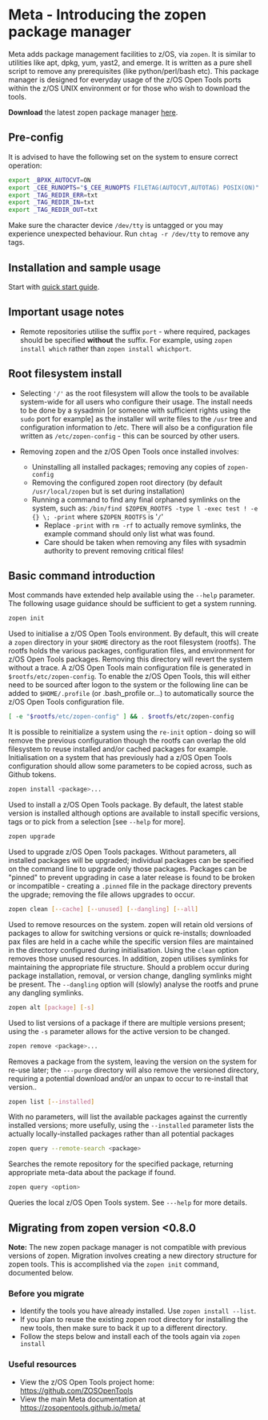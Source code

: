 # Meta - Introducing the zopen package manager

Meta adds package management facilities to z/OS, via `zopen`. It is similar to utilities like apt, dpkg, yum, yast2, and emerge. It is written as a pure shell script to remove any prerequisites (like python/perl/bash etc).
This package manager is designed for everyday usage of the z/OS Open Tools ports within the z/OS UNIX environment or for those who wish to download the tools.

**Download** the latest zopen package manager [here](https://github.com/ZOSOpenTools/meta/releases).

## Pre-config

It is advised to have the following set on the system to ensure correct operation:

```bash
export _BPXK_AUTOCVT=ON
export _CEE_RUNOPTS="$_CEE_RUNOPTS FILETAG(AUTOCVT,AUTOTAG) POSIX(ON)"
export _TAG_REDIR_ERR=txt
export _TAG_REDIR_IN=txt
export _TAG_REDIR_OUT=txt
```

Make sure the character device `/dev/tty` is untagged or you may experience unexpected behaviour. Run `chtag -r /dev/tty` to remove any tags.

## Installation and sample usage

Start with [quick start guide](https://zosopentools.org/#/Guides/QuickStart?id=getting-the-zopen-package-manager).

## Important usage notes

* Remote repositories utilise the suffix `port` - where required, packages should be specified **without** the suffix. For example, using `zopen install which` rather than `zopen install whichport`.

## Root filesystem install

* Selecting `'/'` as the root filesystem will allow the tools to be available system-wide for all users who configure their usage. The install needs to be done by a sysadmin [or someone with sufficient rights using the `sudo` port for example] as the installer will write files to the `/usr` tree and configuration information to /etc. There will also be a configuration file written as `/etc/zopen-config` - this can be sourced by other users.

* Removing zopen and the z/OS Open Tools once installed involves:
  * Uninstalling all installed packages; removing any copies of `zopen-config`
  * Removing the configured zopen root directory (by default `/usr/local/zopen` but is set during installation)
  * Running a command to find any final orphaned symlinks on the system, such as: `/bin/find $ZOPEN_ROOTFS -type l -exec test ! -e {} \; -print`
    where `$ZOPEN_ROOTFS` is '`/`'
    * Replace `-print` with `rm -rf` to actually remove symlinks, the example command should only list what was found.
    * Care should be taken when removing any files with sysadmin authority to prevent removing critical files!

## Basic command introduction

Most commands have extended help available using the `--help` parameter.  The following usage guidance should be sufficient to get a system running.

```bash
zopen init
```

Used to initialise a z/OS Open Tools environment. By default, this will create a `zopen` directory in your `$HOME` directory as the root filesystem (rootfs).  The rootfs holds the various packages, configuration files, and environment for z/OS Open Tools packages. Removing this directory will revert the system without a trace.  A z/OS Open Tools main configuration file is generated in `$rootfs/etc/zopen-config`. To enable the z/OS Open Tools, this will either need to be sourced after logon to the system or the following line can be added to `$HOME/.profile` (or .bash_profile or...) to automatically source the z/OS Open Tools configuration file.

```bash
[ -e "$rootfs/etc/zopen-config" ] && . $rootfs/etc/zopen-config
```

It is possible to reinitialize a system using the `re-init` option - doing so will remove the previous configuration though the rootfs can overlap the old filesystem to reuse installed and/or cached packages for example.  Initialisation on a system that has previously had a z/OS Open Tools configuration should allow some parameters to be copied across, such as Github tokens.

```bash
zopen install <package>...
```

Used to install a z/OS Open Tools package.  By default, the latest stable version is installed although options are available to install specific versions, tags or to pick from a selection [see `--help` for more].

```bash
zopen upgrade
```

Used to upgrade z/OS Open Tools packages.  Without parameters, all installed packages will be upgraded; individual packages can be specified on the command line to upgrade only those packages.  Packages can be "pinned" to prevent upgrading in case a later release is found to be broken or incompatible - creating a `.pinned` file in the package directory prevents the upgrade; removing the file allows upgrades to occur.

```bash
zopen clean [--cache] [--unused] [--dangling] [--all]
```

Used to remove resources on the system.  zopen will retain old versions of packages to allow for switching versions or quick re-installs; downloaded pax files are held in a cache while the specific version files are maintained in the directory configured during initialisation.  Using the `clean` option removes those unused resources.  In addition, zopen utilises symlinks for maintaining the appropriate file structure. Should a problem occur during package installation, removal, or version change, dangling symlinks might be present. The `--dangling` option will (slowly) analyse the rootfs and prune any dangling symlinks.

```bash
zopen alt [package] [-s]
```

Used to list versions of a package if there are multiple versions present; using the `-s` parameter allows for the active version to be changed.

```bash
zopen remove <package>...
```

Removes a package from the system, leaving the version on the system for re-use later; the `---purge` directory will also remove the versioned directory, requiring a potential download and/or an unpax to occur to re-install that version..

```bash
zopen list [--installed]
```

With no parameters, will list the available packages against the currently installed versions; more usefully, using the `--installed` parameter lists the actually locally-installed packages rather than all potential packages

```bash
zopen query --remote-search <package>
```

Searches the remote repository for the specified package, returning appropriate meta-data about the package if found.

```bash
zopen query <option>
```

Queries the local z/OS Open Tools system. See `---help` for more details.

## Migrating from zopen version <0.8.0
**Note:** The new zopen package manager is not compatible with previous versions of zopen. Migration involves creating a new directory structure for zopen tools. This is accomplished via the `zopen init` command, documented below.

### Before you migrate

* Identify the tools you have already installed. Use `zopen install --list`.
* If you plan to reuse the existing zopen root directory for installing the new tools, then make sure to back it up to a different directory.
* Follow the steps below and install each of the tools again via `zopen install`


### Useful resources

* View the z/OS Open Tools project home: https://github.com/ZOSOpenTools
* View the main Meta documentation at https://zosopentools.github.io/meta/
